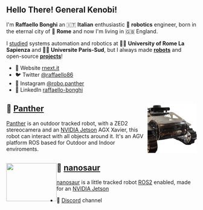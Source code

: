 ## Hello There! General Kenobi!

I'm **Raffaello Bonghi** an 🇮🇹 **Italian** enthusiastic 🤖 **robotics** engineer, born in the eternal city of 🛵 **Rome** and now I'm living in 🇬🇧 England.

I [studied](https://www.rnext.it/raffaello-bonghi) systems automation and robotics at  👨‍🎓  **University of Rome La Sapienza** and 👨‍🎓  **Universite Paris-Sud**, but I always made [**robots**](https://www.rnext.it/robot/) and open-source [**projects**](https://www.rnext.it/project/)!

- 👾 Website [rnext.it](https://rnext.it)
- 🐦 Twitter [@raffaello86](https://twitter.com/raffaello86)
- 📸 Instagram [@robo.panther](https://www.instagram.com/robo.panther/)
- 💼 LinkedIn [raffaello-bonghi](https://www.linkedin.com/in/raffaello-bonghi/)

## 🐆 [Panther](https://rpanther.github.io/) <a href="https://www.rnext.it/panther"><img align="right" width="130" height="130" src="https://github.com/rbonghi/rbonghi/blob/master/Panther.png?raw=true"></a>
[Panther](https://rpanther.github.io/) is an outdoor tracked robot, with a ZED2 stereocamera and an [NVIDIA Jetson](https://developer.nvidia.com/buy-jetson) AGX Xavier, this robot can interact with all objects around it. It's an AGV platform ROS based for Outdoor and Indoor enviroments.

## 🦕 [nanosaur](https://nanosaur.ai) <a href="https://nanosaur.ai"><img align="left" width="133" height="101" src="https://nanosaur.ai/assets/images/nanosaur.png"></a>
[nanosaur](https://nanosaur.ai) is a little tracked robot [ROS2](https://www.ros.org/) enabled, made for an [NVIDIA Jetson](https://developer.nvidia.com/buy-jetson)
- 🦄 [Discord](https://discord.gg/YvxjxEFPkb) channel

